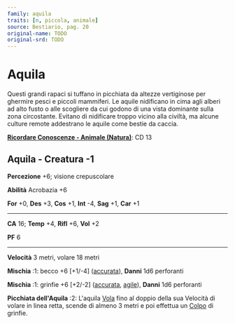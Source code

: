 ```yaml
---
family: aquila
traits: [n, piccola, animale]
source: Bestiario, pag. 20
original-name: TODO
original-srd: TODO
---
```


# Aquila

Questi grandi rapaci si tuffano in picchiata da altezze vertiginose per ghermire
pesci e piccoli mammiferi. Le aquile nidificano in cima agli alberi ad alto
fusto o alle scogliere da cui godono di una vista dominante sulla zona
circostante. Evitano di nidificare troppo vicino alla civiltà, ma alcune culture
remote addestrano le aquile come bestie da caccia.

**[Ricordare Conoscenze - Animale (Natura)](/azioni/abilita/ricordare-conoscenze)**:
CD 13

## Aquila - Creatura -1

**Percezione** +6; visione crepuscolare

**Abilità** Acrobazia +6

**For** +0, **Des** +3, **Cos** +1, **Int** -4, **Sag** +1, **Car** +1

---

**CA** 16; **Temp** +4, **Rifl** +6, **Vol** +2

**PF** 6

---

**Velocità** 3 metri, volare 18 metri

**Mischia** :1: becco +6 \[+1/-4] ([accurata](/tratti/accurata)), **Danni** 1d6
perforanti

**Mischia** :1: grinfie +6 \[+2/-2] ([accurata](/tratti/accurata),
[agile](/tratti/agile)), **Danni** 1d6 perforanti

**Picchiata dell'Aquila** :2: L'aquila [Vola](/azioni/volare) fino al doppio
della sua Velocità di volare in linea retta, scende di almeno 3 metri e poi
effettua un [Colpo](/azioni/colpire) di grinfie.
